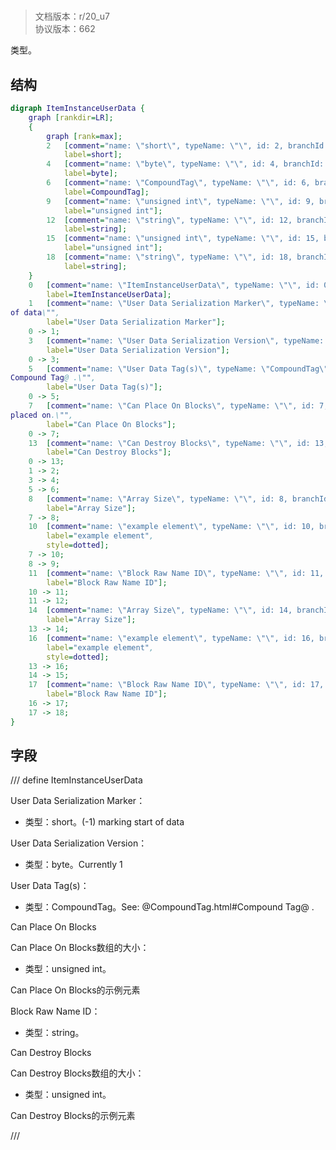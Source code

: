 # <!-- md:samp ItemInstanceUserData -->

> 文档版本：r/20_u7<br/>协议版本：662

<!-- md:samp ItemInstanceUserData -->类型。

## 结构

```dot
digraph ItemInstanceUserData {
	graph [rankdir=LR];
	{
		graph [rank=max];
		2	[comment="name: \"short\", typeName: \"\", id: 2, branchId: 0, recurseId: -1, attributes: 512, notes: \"\"",
			label=short];
		4	[comment="name: \"byte\", typeName: \"\", id: 4, branchId: 0, recurseId: -1, attributes: 512, notes: \"\"",
			label=byte];
		6	[comment="name: \"CompoundTag\", typeName: \"\", id: 6, branchId: 0, recurseId: -1, attributes: 512, notes: \"\"",
			label=CompoundTag];
		9	[comment="name: \"unsigned int\", typeName: \"\", id: 9, branchId: 0, recurseId: -1, attributes: 512, notes: \"\"",
			label="unsigned int"];
		12	[comment="name: \"string\", typeName: \"\", id: 12, branchId: 0, recurseId: -1, attributes: 512, notes: \"\"",
			label=string];
		15	[comment="name: \"unsigned int\", typeName: \"\", id: 15, branchId: 0, recurseId: -1, attributes: 512, notes: \"\"",
			label="unsigned int"];
		18	[comment="name: \"string\", typeName: \"\", id: 18, branchId: 0, recurseId: -1, attributes: 512, notes: \"\"",
			label=string];
	}
	0	[comment="name: \"ItemInstanceUserData\", typeName: \"\", id: 0, branchId: 0, recurseId: -1, attributes: 0, notes: \"\"",
		label=ItemInstanceUserData];
	1	[comment="name: \"User Data Serialization Marker\", typeName: \"\", id: 1, branchId: 0, recurseId: -1, attributes: 0, notes: \"(-1) marking start \
of data\"",
		label="User Data Serialization Marker"];
	0 -> 1;
	3	[comment="name: \"User Data Serialization Version\", typeName: \"\", id: 3, branchId: 0, recurseId: -1, attributes: 0, notes: \"Currently 1\"",
		label="User Data Serialization Version"];
	0 -> 3;
	5	[comment="name: \"User Data Tag(s)\", typeName: \"CompoundTag\", id: 5, branchId: 0, recurseId: -1, attributes: 256, notes: \"See: @CompoundTag.html#\
Compound Tag@ .\"",
		label="User Data Tag(s)"];
	0 -> 5;
	7	[comment="name: \"Can Place On Blocks\", typeName: \"\", id: 7, branchId: 0, recurseId: -1, attributes: 8, notes: \"Blocks that this item can be \
placed on.\"",
		label="Can Place On Blocks"];
	0 -> 7;
	13	[comment="name: \"Can Destroy Blocks\", typeName: \"\", id: 13, branchId: 0, recurseId: -1, attributes: 8, notes: \"Blocks that this item can destroy.\"",
		label="Can Destroy Blocks"];
	0 -> 13;
	1 -> 2;
	3 -> 4;
	5 -> 6;
	8	[comment="name: \"Array Size\", typeName: \"\", id: 8, branchId: 0, recurseId: -1, attributes: 0, notes: \"\"",
		label="Array Size"];
	7 -> 8;
	10	[comment="name: \"example element\", typeName: \"\", id: 10, branchId: 0, recurseId: -1, attributes: 16, notes: \"\"",
		label="example element",
		style=dotted];
	7 -> 10;
	8 -> 9;
	11	[comment="name: \"Block Raw Name ID\", typeName: \"\", id: 11, branchId: 0, recurseId: -1, attributes: 0, notes: \"\"",
		label="Block Raw Name ID"];
	10 -> 11;
	11 -> 12;
	14	[comment="name: \"Array Size\", typeName: \"\", id: 14, branchId: 0, recurseId: -1, attributes: 0, notes: \"\"",
		label="Array Size"];
	13 -> 14;
	16	[comment="name: \"example element\", typeName: \"\", id: 16, branchId: 0, recurseId: -1, attributes: 16, notes: \"\"",
		label="example element",
		style=dotted];
	13 -> 16;
	14 -> 15;
	17	[comment="name: \"Block Raw Name ID\", typeName: \"\", id: 17, branchId: 0, recurseId: -1, attributes: 0, notes: \"\"",
		label="Block Raw Name ID"];
	16 -> 17;
	17 -> 18;
}

```

## 字段

/// define
ItemInstanceUserData

User Data Serialization Marker：<!-- md:samp short -->

- 类型：short。(-1) marking start of data

User Data Serialization Version：<!-- md:samp byte -->

- 类型：byte。Currently 1

User Data Tag(s)：[<!-- md:samp CompoundTag -->](refs/protocols/types/CompoundTag.md)

- 类型：CompoundTag。See: @CompoundTag.html#Compound Tag@ .

Can Place On Blocks

Can Place On Blocks数组的大小：<!-- md:samp unsigned int -->

- 类型：unsigned int。

Can Place On Blocks的示例元素

Block Raw Name ID：<!-- md:samp string -->

- 类型：string。

Can Destroy Blocks

Can Destroy Blocks数组的大小：<!-- md:samp unsigned int -->

- 类型：unsigned int。

Can Destroy Blocks的示例元素


///
